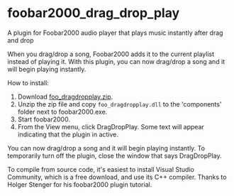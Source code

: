 # foobar2000\_drag\_drop\_play
A plugin for Foobar2000 audio player that plays music instantly after drag and drop

When you drag/drop a song, Foobar2000 adds it to the current playlist instead of playing it. With this plugin, you can now drag/drop a song and it will begin playing instantly.

How to install:

1.   Download [foo_dragdropplay.zip](https://github.com/moltenjs/foobar2000_drag_drop_play/releases/download/v1.0-beta/foo_dragdropplay.zip).
2.   Unzip the zip file and copy `foo_dragdropplay.dll` to the 'components' folder next to foobar2000.exe.
3.   Start foobar2000.
4.   From the View menu, click DragDropPlay. Some text will appear indicating that the plugin in active.

You can now drag/drop a song and it will begin playing instantly. To temporarily turn off the plugin, close the window that says DragDropPlay.

To compile from source code, it's easiest to install Visual Studio Community, which is a free download, and use its C++ compiler. Thanks to Holger Stenger for his foobar2000 plugin tutorial.
